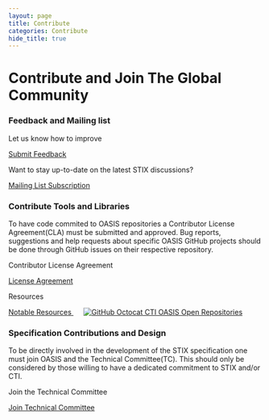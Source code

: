 ```yaml
---
layout: page
title: Contribute
categories: Contribute
hide_title: true
---
```


Contribute and Join The Global Community
===================================================

### Feedback and Mailing list

<div class="row">
  <div class="col-md-4 info-box well pull-left">
    <div>
      <p>Let us know how to improve</p>
      <a class="btn btn-primary btn-spec" data-toggle="tooltip" title="Feedback" target="_blank" href="https://www.oasis-open.org/committees/comments/index.php?wg_abbrev=cti">
        <span class="glyphicon glyphicon-comment"></span> Submit Feedback
      </a>
    </div>
  </div>
  <div class="info-box well pull-left">
    <p>Want to stay up-to-date on the latest STIX discussions?</p>
      <div>
        <a class="btn btn-primary btn-spec" data-toggle="tooltip" title="Mailing List" target="_blank" href="https://www.oasis-open.org/policies-guidelines/mailing-lists">
          <span class="glyphicon glyphicon-envelope"></span> Mailing List Subscription
        </a>
      </div>
  </div>
</div>

### Contribute Tools and Libraries

To have code commited to OASIS repositories a Contributor License Agreement(CLA) must be submitted and approved.
Bug reports, suggestions and help requests about specific OASIS GitHub projects should be done through GitHub issues on their respective repository.

<div class="row">
  <div class="col-md-4 info-box well pull-left">
    <p>Contributor License Agreement</p>
    <div>
      <a class="btn btn-primary btn-spec" data-toggle="tooltip" title="Contributor License Agreement" target="_blank" href="https://www.oasis-open.org/resources/open-repositories/cla">
        <span class="glyphicon glyphicon-th-list"></span> License Agreement
      </a>
    </div>
  </div>
  <div class="col-md-6 info-box well pull-left">
    <p>Resources</p>
    <div>
      <a class="btn btn-primary btn-spec" data-toggle="tooltip" title="Notable Resources" href="{{ site.baseurl }}/resources">
        <span class="glyphicon glyphicon-th-list"></span> Notable Resources
      </a>
      <a style="margin-left: 20px;" class="btn btn-primary btn-spec" data-toggle="tooltip" title="CTI OASIS Open Repositories" target="_blank" href="https://github.com/oasis-open?utf8=%E2%9C%93&q=cti&type=&language=">
        <img class="icon github-icon" alt="GitHub Octocat" src="{{ site.baseurl }}/img/GitHub-Mark-Light.png"> CTI OASIS Open Repositories
      </a>
    </div>
  </div>
</div>

### Specification Contributions and Design

To be directly involved in the development of the STIX specification one must join OASIS and the Technical Committee(TC). This should only be considered by those willing to have a dedicated commitment to STIX and/or CTI.

<div class="row">
  <div class="col-md-6 info-box well pull-left">
    <div>
      <p>Join the Technical Committee</p>
      <a class="btn btn-primary btn-spec" data-toggle="tooltip" title="Join Technical Committee" target="_blank" href="https://www.oasis-open.org/join">
        <span class="glyphicon glyphicon-envelope"></span> Join Technical Committee
      </a>
    </div>
  </div>
</div>
